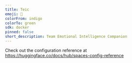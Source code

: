 ```yaml
---
title: Teic
emoji: 🚀
colorFrom: indigo
colorTo: green
sdk: docker
pinned: false
short_description: Team Emotional Intelligence Companion
---
```


Check out the configuration reference at https://huggingface.co/docs/hub/spaces-config-reference
